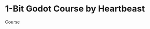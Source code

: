 # 1-Bit Godot Course by Heartbeast

[Course](https://www.youtube.com/redirect?q=https%3A%2F%2Fwww.heartgamedev.com%2F1-bit-godot-course-youtube&redir_token=vHjzILY0Jy05h9t7Tbmj0ORzsoZ8MTU5NDE1NTMxOUAxNTk0MDY4OTE5&v=0nd1zNiy0C4&event=video_description)
